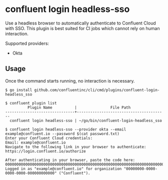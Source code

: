 # confluent login headless-sso

Use a headless browser to automatically authenticate to Confluent Cloud with SSO.
This plugin is best suited for CI jobs which cannot rely on human interaction.

Supported providers:
* Okta

## Usage

Once the command starts running, no interaction is necessary.

```
$ go install github.com/confluentinc/cli/cmd/plugins/confluent-login-headless_sso

$ confluent plugin list
          Plugin Name          |               File Path                
-------------------------------+----------------------------------------
  confluent login headless-sso | ~/go/bin/confluent-login-headless_sso  

$ confluent login headless-sso --provider okta --email example@confluent.io --password $(cat password.txt)
Enter your Confluent Cloud credentials:
Email: example@confluent.io
Navigate to the following link in your browser to authenticate:
https://login.confluent.io/authorize

After authenticating in your browser, paste the code here:
00000000000000000000000000000000000000000000000000000000000000000000000000000000000000000
Logged in as "example@confluent.io" for organization "00000000-0000-0000-0000-000000000000" ("Confluent").
```
